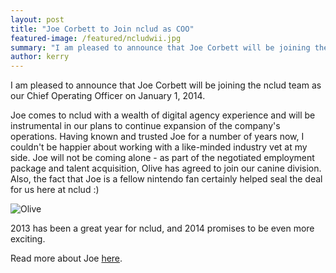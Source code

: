 ```yaml
---
layout: post
title: "Joe Corbett to Join nclud as COO"
featured-image: /featured/ncludwii.jpg
summary: "I am pleased to announce that Joe Corbett will be joining the nclud team as our Chief Operating Officer on January 1, 2014."
author: kerry
---
```


I am pleased to announce that Joe Corbett will be joining the nclud team as our Chief Operating Officer on January 1, 2014.

Joe comes to nclud with a wealth of digital agency experience and will be instrumental in our plans to continue expansion of the company's operations. Having known and trusted Joe for a number of years now, I couldn't be happier about working with a like-minded industry vet at my side. Joe will not be coming alone - as part of the negotiated employment package and talent acquisition, Olive has agreed to join our canine division. Also, the fact that Joe is a fellow nintendo fan certainly helped seal the deal for us here at nclud :)

![Olive](/img/olive.jpg "Olive")

2013 has been a great year for nclud, and 2014 promises to be even more exciting.

Read more about Joe [here](http://randomnerds.com/2013/12/03/the-legend-of-nclud-a-link-to-the-past).

